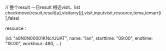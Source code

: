 
// 		  整个result  一日result  相近visit，list  
checkmove(result,result[a],visitarry[j],visit,inputvisit,resource,tema,temarr[i],false)


resource：

{id: "a0N0N00001KNcrUUAT", name: "Ian", starttime: "09:00", endtime: "18:00", workhour: 480, …}

